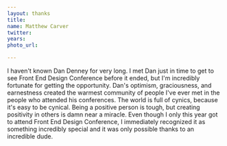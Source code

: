 ```yaml
---
layout: thanks
title:
name: Matthew Carver
twitter:
years:
photo_url:

---
```


I haven't known Dan Denney for very long. I met Dan just in time to get to see Front End Design Conference before it ended, but I'm incredibly fortunate for getting the opportunity. Dan's optimism, graciousness, and earnestness created the warmest community of people I've ever met in the people who attended his conferences. The world is full of cynics, because it's easy to be cynical. Being a positive person is tough, but creating positivity in others is damn near a miracle. Even though I only this year got to attend Front End Design Conference, I immediately recognized it as something incredibly special and it was only possible thanks to an incredible dude.
